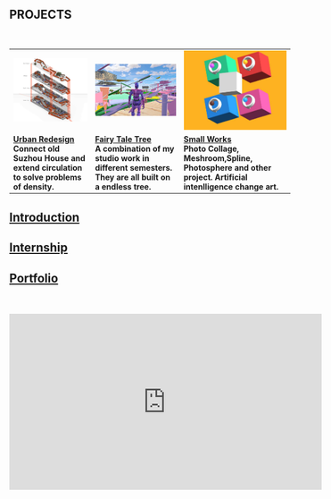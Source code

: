 ## <strong>PROJECTS<strong> <br>
  <br>
<table style="width:100%; border-collapse: collapse; border: none;">
  <tr style="border: none;">
<td style="border: none;"><a href="https://dongzhsarry.github.io/Sarry/suzhou">
         <img alt="1" src="https://github.com/dongzhSarry/Sarry/blob/gh-pages/files/suzhou.jpg?raw=true" width="620"></a></td>
<td style="border: none;"><a href="https://dongzhsarry.github.io/Sarry/fairytree">
         <img alt="2" src="https://github.com/dongzhSarry/Sarry/blob/gh-pages/files/fairytree.jpg?raw=true" width="400"></a></td>
<td style="border: none;"><a href="https://dongzhsarry.github.io/Sarry/spline">
         <img alt="3" src="https://github.com/dongzhSarry/Sarry/blob/gh-pages/files/spline.jpg?raw=true" width="300"></a></td>
  <tr>  
 <tr style="border: none;">
<td style="border: none;"><a href="(https://dongzhsarry.github.io/Sarry/suzhou"><b><strong>Urban Redesign</a></strong>  <br/>Connect old Suzhou House and extend circulation to solve problems of density.</b></td>
<td style="border: none;"><a href="(https://dongzhsarry.github.io/Sarry/fairytree"><b><strong>Fairy Tale Tree</a></strong>  <br/>A combination of my studio work in different semesters. They are all built on a endless tree.</b></td>
<td style="border: none;"><a href="https://dongzhsarry.github.io/Sarry/spline"><b><strong>Small Works</a></strong>  <br/>Photo Collage, Meshroom,Spline, Photosphere and other project. Artificial intenlligence  change art.</b></td> 
</tr>
	</table>



## <strong>[Introduction](https://dongzhsarry.github.io/Sarry/me)<strong>

	
## <strong>[Internship](https://dongzhsarry.github.io/Sarry/internship)<strong>
  

## <strong>[Portfolio](https://dongzhsarry.github.io/Sarry/portfolio)<strong>
	
<br>  
<br>
<iframe width="560" height="315" src="https://www.youtube.com/embed/aF9cKedBpz4" title="YouTube video player" frameborder="0" allow="accelerometer; autoplay; clipboard-write; encrypted-media; gyroscope; picture-in-picture" allowfullscreen></iframe>
  

  

